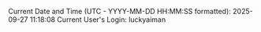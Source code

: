 Current Date and Time (UTC - YYYY-MM-DD HH:MM:SS formatted): 2025-09-27 11:18:08
Current User's Login: luckyaiman
